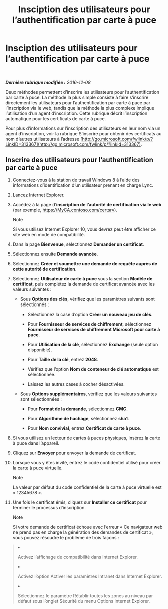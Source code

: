 ﻿---
title: Insciption des utilisateurs pour l’authentification par carte à puce
TOCTitle: Insciption des utilisateurs pour l’authentification par carte à puce
ms:assetid: a6445a83-a94b-423f-ba2a-12b5f84c5d75
ms:mtpsurl: https://technet.microsoft.com/fr-fr/library/Dn308570(v=OCS.15)
ms:contentKeyID: 56269637
ms.date: 12/10/2016
mtps_version: v=OCS.15
ms.translationtype: HT
---

# Insciption des utilisateurs pour l’authentification par carte à puce

 

_**Dernière rubrique modifiée :** 2016-12-08_

Deux méthodes permettent d’inscrire les utilisateurs pour l’authentification par carte à puce. La méthode la plus simple consiste à faire s’inscrire directement les utilisateurs pour l’authentification par carte à puce par l’inscription via le web, tandis que la méthode la plus complexe implique l’utilisation d’un agent d’inscription. Cette rubrique décrit l’inscription automatique pour les certificats de carte à puce.

Pour plus d’informations sur l’inscription des utilisateurs en leur nom via un agent d’inscription, voir la rubrique S’inscrire pour obtenir des certificats au nom d’autres utilisateurs à l’adresse [http://go.microsoft.com/fwlink/p/?LinkID=313367](http://go.microsoft.com/fwlink/p/?linkid=313367).

## Inscrire des utilisateurs pour l’authentification par carte à puce

1.  Connectez-vous à la station de travail Windows 8 à l’aide des informations d’identification d’un utilisateur prenant en charge Lync.

2.  Lancez Internet Explorer.

3.  Accédez à la page d’**inscription de l’autorité de certification via le web** (par exemple, https://MyCA.contoso.com/certsrv).
    
    > [!note]  
    > Si vous utilisez Internet Explorer 10, vous devrez peut être afficher ce site web en mode de compatibilité.

4.  Dans la page **Bienvenue**, sélectionnez **Demander un certificat**.

5.  Sélectionnez ensuite **Demande avancée**.

6.  Sélectionnez **Créer et soumettre une demande de requête auprès de cette autorité de certification**.

7.  Sélectionnez **Utilisateur de carte à puce** sous la section **Modèle de certificat**, puis complétez la demande de certificat avancée avec les valeurs suivantes :
    
      - Sous **Options des clés**, vérifiez que les paramètres suivants sont sélectionnés :
        
          - Sélectionnez la case d’option **Créer un nouveau jeu de clés**.
        
          - Pour **Fournisseur de services de chiffrement**, sélectionnez **Fournisseur de services de chiffrement Microsoft pour carte à puce**.
        
          - Pour **Utilisation de la clé**, sélectionnez **Exchange** (seule option disponible).
        
          - Pour **Taille de la clé**, entrez **2048**.
        
          - Vérifiez que l’option **Nom de conteneur de clé automatique** est sélectionnée.
        
          - Laissez les autres cases à cocher désactivées.
    
      - Sous **Options supplémentaires**, vérifiez que les valeurs suivantes sont sélectionnées :
        
          - Pour **Format de la demande**, sélectionnez **CMC**.
        
          - Pour **Algorithme de hachage**, sélectionnez **sha1**.
        
          - Pour **Nom convivial**, entrez **Certificat de carte à puce**.

8.  Si vous utilisez un lecteur de cartes à puces physiques, insérez la carte à puce dans l’appareil.

9.  Cliquez sur **Envoyer** pour envoyer la demande de certificat.

10. Lorsque vous y êtes invité, entrez le code confidentiel utilisé pour créer la carte à puce virtuelle.
    
    > [!note]  
    > La valeur par défaut du code confidentiel de la carte à puce virtuelle est « 12345678 ».

11. Une fois le certificat émis, cliquez sur **Installer ce certificat** pour terminer le processus d’inscription.
    
    > [!note]  
    > Si votre demande de certificat échoue avec l’erreur « Ce navigateur web ne prend pas en charge la génération des demandes de certificat », vous pouvez résoudre le problème de trois façons :    <ol>    
> <li><p>Activez l’affichage de compatibilité dans Internet Explorer.</p></li>    
> <li><p>Activez l’option Activer les paramètres Intranet dans Internet Explorer.</p></li>    
> <li><p>Sélectionnez le paramètre Rétablir toutes les zones au niveau par défaut sous l’onglet Sécurité du menu Options Internet Explorer.</p></li>    </ol>


